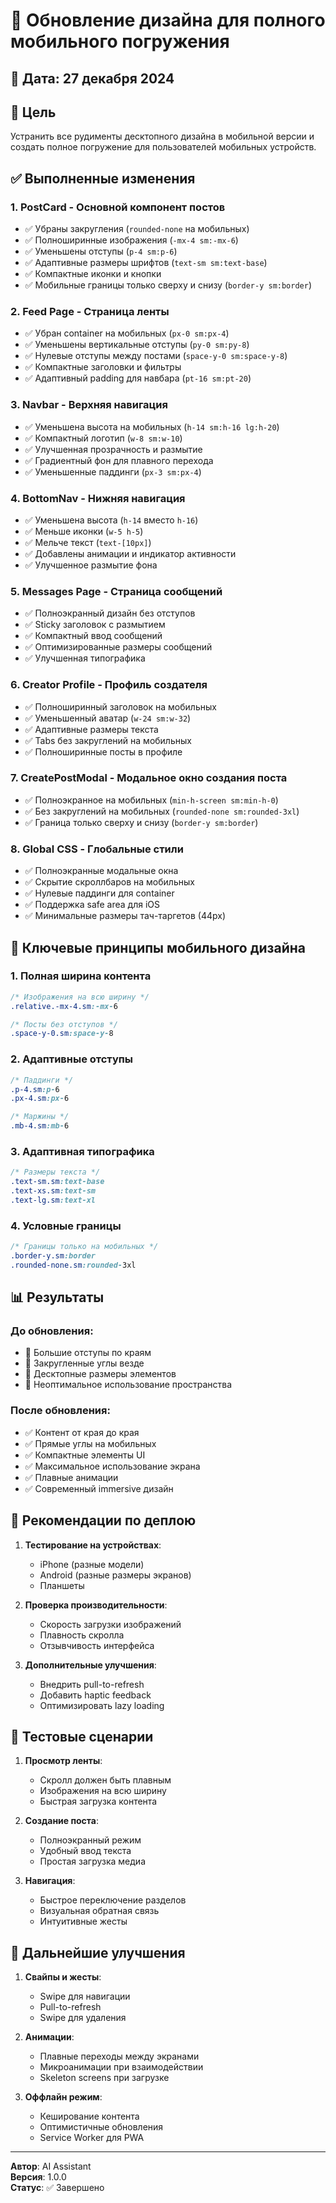 # 📱 Обновление дизайна для полного мобильного погружения

## 📅 Дата: 27 декабря 2024

## 🎯 Цель
Устранить все рудименты десктопного дизайна в мобильной версии и создать полное погружение для пользователей мобильных устройств.

## ✅ Выполненные изменения

### 1. **PostCard** - Основной компонент постов
- ✅ Убраны закругления (`rounded-none` на мобильных)
- ✅ Полноширинные изображения (`-mx-4 sm:-mx-6`)
- ✅ Уменьшены отступы (`p-4 sm:p-6`)
- ✅ Адаптивные размеры шрифтов (`text-sm sm:text-base`)
- ✅ Компактные иконки и кнопки
- ✅ Мобильные границы только сверху и снизу (`border-y sm:border`)

### 2. **Feed Page** - Страница ленты
- ✅ Убран container на мобильных (`px-0 sm:px-4`)
- ✅ Уменьшены вертикальные отступы (`py-0 sm:py-8`)
- ✅ Нулевые отступы между постами (`space-y-0 sm:space-y-8`)
- ✅ Компактные заголовки и фильтры
- ✅ Адаптивный padding для навбара (`pt-16 sm:pt-20`)

### 3. **Navbar** - Верхняя навигация
- ✅ Уменьшена высота на мобильных (`h-14 sm:h-16 lg:h-20`)
- ✅ Компактный логотип (`w-8 sm:w-10`)
- ✅ Улучшенная прозрачность и размытие
- ✅ Градиентный фон для плавного перехода
- ✅ Уменьшенные паддинги (`px-3 sm:px-4`)

### 4. **BottomNav** - Нижняя навигация
- ✅ Уменьшена высота (`h-14` вместо `h-16`)
- ✅ Меньше иконки (`w-5 h-5`)
- ✅ Мельче текст (`text-[10px]`)
- ✅ Добавлены анимации и индикатор активности
- ✅ Улучшенное размытие фона

### 5. **Messages Page** - Страница сообщений
- ✅ Полноэкранный дизайн без отступов
- ✅ Sticky заголовок с размытием
- ✅ Компактный ввод сообщений
- ✅ Оптимизированные размеры сообщений
- ✅ Улучшенная типографика

### 6. **Creator Profile** - Профиль создателя
- ✅ Полноширинный заголовок на мобильных
- ✅ Уменьшенный аватар (`w-24 sm:w-32`)
- ✅ Адаптивные размеры текста
- ✅ Tabs без закруглений на мобильных
- ✅ Полноширинные посты в профиле

### 7. **CreatePostModal** - Модальное окно создания поста
- ✅ Полноэкранное на мобильных (`min-h-screen sm:min-h-0`)
- ✅ Без закруглений на мобильных (`rounded-none sm:rounded-3xl`)
- ✅ Граница только сверху и снизу (`border-y sm:border`)

### 8. **Global CSS** - Глобальные стили
- ✅ Полноэкранные модальные окна
- ✅ Скрытие скроллбаров на мобильных
- ✅ Нулевые паддинги для container
- ✅ Поддержка safe area для iOS
- ✅ Минимальные размеры тач-таргетов (44px)

## 🎨 Ключевые принципы мобильного дизайна

### 1. **Полная ширина контента**
```css
/* Изображения на всю ширину */
.relative.-mx-4.sm:-mx-6

/* Посты без отступов */
.space-y-0.sm:space-y-8
```

### 2. **Адаптивные отступы**
```css
/* Паддинги */
.p-4.sm:p-6
.px-4.sm:px-6

/* Маржины */
.mb-4.sm:mb-6
```

### 3. **Адаптивная типографика**
```css
/* Размеры текста */
.text-sm.sm:text-base
.text-xs.sm:text-sm
.text-lg.sm:text-xl
```

### 4. **Условные границы**
```css
/* Границы только на мобильных */
.border-y.sm:border
.rounded-none.sm:rounded-3xl
```

## 📊 Результаты

### До обновления:
- 🔴 Большие отступы по краям
- 🔴 Закругленные углы везде
- 🔴 Десктопные размеры элементов
- 🔴 Неоптимальное использование пространства

### После обновления:
- ✅ Контент от края до края
- ✅ Прямые углы на мобильных
- ✅ Компактные элементы UI
- ✅ Максимальное использование экрана
- ✅ Плавные анимации
- ✅ Современный immersive дизайн

## 🚀 Рекомендации по деплою

1. **Тестирование на устройствах**:
   - iPhone (разные модели)
   - Android (разные размеры экранов)
   - Планшеты

2. **Проверка производительности**:
   - Скорость загрузки изображений
   - Плавность скролла
   - Отзывчивость интерфейса

3. **Дополнительные улучшения**:
   - Внедрить pull-to-refresh
   - Добавить haptic feedback
   - Оптимизировать lazy loading

## 📱 Тестовые сценарии

1. **Просмотр ленты**:
   - Скролл должен быть плавным
   - Изображения на всю ширину
   - Быстрая загрузка контента

2. **Создание поста**:
   - Полноэкранный режим
   - Удобный ввод текста
   - Простая загрузка медиа

3. **Навигация**:
   - Быстрое переключение разделов
   - Визуальная обратная связь
   - Интуитивные жесты

## 🎯 Дальнейшие улучшения

1. **Свайпы и жесты**:
   - Swipe для навигации
   - Pull-to-refresh
   - Swipe для удаления

2. **Анимации**:
   - Плавные переходы между экранами
   - Микроанимации при взаимодействии
   - Skeleton screens при загрузке

3. **Оффлайн режим**:
   - Кеширование контента
   - Оптимистичные обновления
   - Service Worker для PWA

---

**Автор**: AI Assistant  
**Версия**: 1.0.0  
**Статус**: ✅ Завершено 